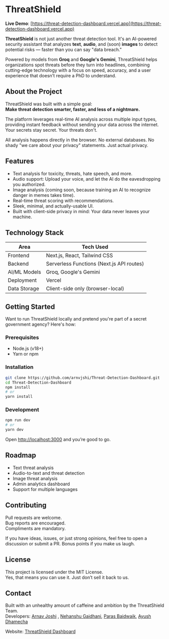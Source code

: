 # ThreatShield 

**Live Demo**: [https://threat-detection-dashboard.vercel.app](https://threat-detection-dashboard.vercel.app)

**ThreatShield** is not just another threat detection tool. It's an AI-powered security assistant that analyzes **text**, **audio**, and (soon) **images** to detect potential risks — faster than you can say "data breach."

Powered by models from **Groq** and **Google's Gemini**, ThreatShield helps organizations spot threats before they turn into headlines, combining cutting-edge technology with a focus on speed, accuracy, and a user experience that doesn’t require a PhD to understand.

## About the Project

ThreatShield was built with a simple goal:  
**Make threat detection smarter, faster, and less of a nightmare.**

The platform leverages real-time AI analysis across multiple input types, providing instant feedback without sending your data across the internet. Your secrets stay secret. Your threats don't.

All analysis happens directly in the browser. No external databases. No shady "we care about your privacy" statements. Just actual privacy.

## Features

- Text analysis for toxicity, threats, hate speech, and more.
- Audio support: Upload your voice, and let the AI do the eavesdropping you authorized.
- Image analysis (coming soon, because training an AI to recognize danger in memes takes time).
- Real-time threat scoring with recommendations.
- Sleek, minimal, and actually-usable UI.
- Built with client-side privacy in mind: Your data never leaves your machine.

## Technology Stack

| Area          | Tech Used                            |
|---------------|---------------------------------------|
| Frontend      | Next.js, React, Tailwind CSS           |
| Backend       | Serverless Functions (Next.js API routes) |
| AI/ML Models  | Groq, Google's Gemini                 |
| Deployment    | Vercel                                |
| Data Storage  | Client-side only (browser-local)       |

## Getting Started

Want to run ThreatShield locally and pretend you're part of a secret government agency? Here's how:

### Prerequisites
- Node.js (v18+)
- Yarn or npm

### Installation
```bash
git clone https://github.com/arnvjshi/Threat-Detection-Dashboard.git
cd Threat-Detection-Dashboard
npm install
# or
yarn install
```

### Development
```bash
npm run dev
# or
yarn dev
```
Open [http://localhost:3000](http://localhost:3000) and you’re good to go.

## Roadmap

- Text threat analysis
- Audio-to-text and threat detection
- Image threat analysis
- Admin analytics dashboard
- Support for multiple languages

## Contributing

Pull requests are welcome.  
Bug reports are encouraged.  
Compliments are mandatory.

If you have ideas, issues, or just strong opinions, feel free to open a discussion or submit a PR. Bonus points if you make us laugh.

## License

This project is licensed under the MIT License.  
Yes, that means you can use it. Just don’t sell it back to us.

## Contact

Built with an unhealthy amount of caffeine and ambition by the ThreatShield Team.  
Developers: [Arnav Joshi](https://github.com/arnvjshi) , [Nehanshu Gaidhani](https://github.com/arnvjshi), [Paras Baidwaik](https://github.com/arnvjshi), [Ayush Dhamecha](https://github.com/arnvjshi)

Website: [ThreatShield Dashboard](https://threat-detection-dashboard.vercel.app)
